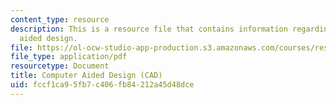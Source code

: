 ```yaml
---
content_type: resource
description: This is a resource file that contains information regarding computer
  aided design.
file: https://ol-ocw-studio-app-production.s3.amazonaws.com/courses/res-2-005-girls-who-build-make-your-own-wearables-workshop-spring-2015/fccf1ca95fb7c406fb84212a45d48dce_MITRES_2_005S15_CADSpea.pdf
file_type: application/pdf
resourcetype: Document
title: Computer Aided Design (CAD)
uid: fccf1ca9-5fb7-c406-fb84-212a45d48dce
---
```

